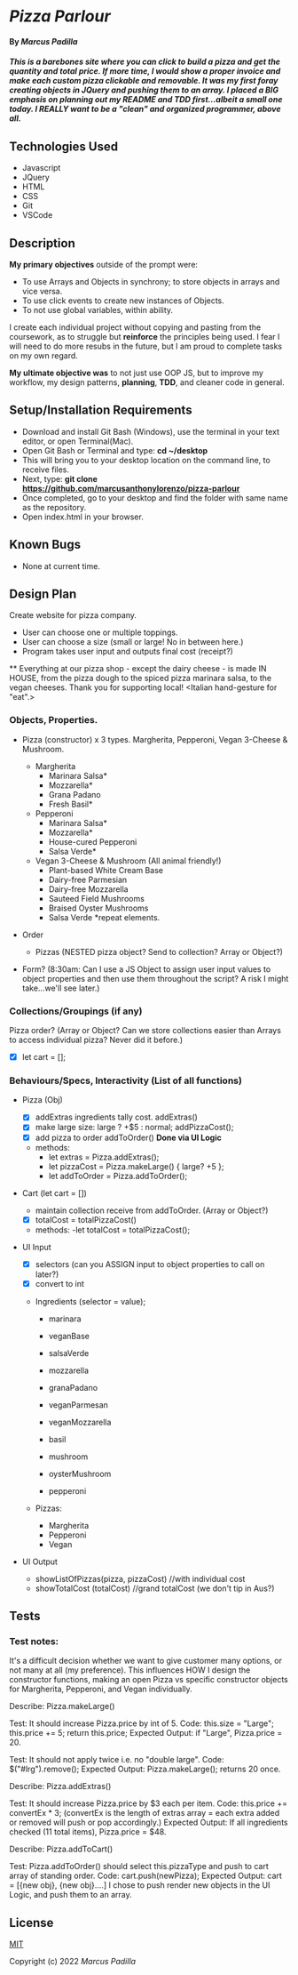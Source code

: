 # _Pizza Parlour_

#### By _**Marcus Padilla**_

#### _This is a barebones site where you can click to build a pizza and get the quantity and total price. If more time, I would show a proper invoice and make each custom pizza clickable and removable. It was my first foray creating objects in JQuery and pushing them to an array. I placed a BIG emphasis on planning out my README and TDD first...albeit a small one today. I REALLY want to be a "clean" and organized programmer, above all._

## Technologies Used

* Javascript
* JQuery
* HTML
* CSS
* Git
* VSCode

## Description
**My primary objectives** outside of the prompt were:
- To use Arrays and Objects in synchrony; to store objects in arrays and vice versa.
- To use click events to create new instances of Objects.
- To not use global variables, within ability.

I create each individual project without copying and pasting from the coursework, as to struggle but **reinforce** the principles being used. I fear I will need to do more resubs in the future, but I am proud to complete tasks on my own regard.

**My ultimate objective was** to not just use OOP JS, but to improve my workflow, my design patterns, **planning**, **TDD**, and cleaner code in general.


## Setup/Installation Requirements

* Download and install Git Bash (Windows), use the terminal in your text editor, or open Terminal(Mac).
* Open Git Bash or Terminal and type:
 **cd ~/desktop**
* This will bring you to your desktop location on the command line, to receive files.
* Next, type: **git clone https://github.com/marcusanthonylorenzo/pizza-parlour**
* Once completed, go to your desktop and find the folder with same name as the repository.
* Open index.html in your browser.


## Known Bugs

* None at current time.

## Design Plan

Create website for pizza company.
- User can choose one or multiple toppings.
- User can choose a size (small or large! No in between here.)
- Program takes user input and outputs final cost (receipt?)

** Everything at our pizza shop - except the dairy cheese - is made IN HOUSE, from the pizza dough to the spiced pizza marinara salsa, to the vegan cheeses. Thank you for supporting local! <Italian hand-gesture for "eat".>

### Objects, Properties.
- Pizza (constructor) x 3 types. Margherita, Pepperoni, Vegan 3-Cheese & Mushroom.
  - Margherita
    - Marinara Salsa*
    - Mozzarella*
    - Grana Padano
    - Fresh Basil*
  - Pepperoni
    - Marinara Salsa*
    - Mozzarella*
    - House-cured Pepperoni
    - Salsa Verde*
  - Vegan 3-Cheese & Mushroom (All animal friendly!)
    - Plant-based White Cream Base
    - Dairy-free Parmesian
    - Dairy-free Mozzarella
    - Sauteed Field Mushrooms
    - Braised Oyster Mushrooms
    - Salsa Verde
*repeat elements.

- Order
  - Pizzas (NESTED pizza object? Send to collection? Array or Object?)

- Form? (8:30am: Can I use a JS Object to assign user input values to object properties and then use them throughout the script? A risk I might take...we'll see later.)

### Collections/Groupings (if any)
Pizza order? (Array or Object? Can we store collections easier than Arrays to access individual pizza? Never did it before.)
  - [x] let cart = [];
### Behaviours/Specs, Interactivity (List of all functions)

- Pizza (Obj)
  - [x] addExtras ingredients tally cost. addExtras()
  - [x] make large size: large ? +$5 : normal; addPizzaCost();
  - [x] add pizza to order addToOrder() **Done via UI Logic**
  - methods:
    - let extras = Pizza.addExtras();
    - let pizzaCost = Pizza.makeLarge() { large? +5 };
    - let addToOrder = Pizza.addToOrder();

- Cart (let cart = [])
  - maintain collection receive from addToOrder. (Array or Object?)
  - [x] totalCost = totalPizzaCost()
  - methods:
    -let totalCost = totalPizzaCost();

- UI Input
  - [x] selectors (can you ASSIGN input to object properties to call on later?)
  - [x] convert to int
  - Ingredients (selector = value);
    - marinara
    - veganBase
    - salsaVerde

    - mozzarella
    - granaPadano
    - veganParmesan
    - veganMozzarella

    - basil
    - mushroom
    - oysterMushroom

    - pepperoni

  - Pizzas:
    - Margherita
    - Pepperoni 
    - Vegan

- UI Output
  - showListOfPizzas(pizza, pizzaCost) //with individual cost
  - showTotalCost (totalCost)  //grand totalCost (we don't tip in Aus?)


## Tests

### Test notes:
It's a difficult decision whether we want to give customer many options, or not many at all (my preference). This influences HOW I design the constructor functions, making an open Pizza vs specific constructor objects for Margherita, Pepperoni, and Vegan individually.


Describe: Pizza.makeLarge() 

Test: It should increase Pizza.price by int of 5.
Code: this.size = "Large"; this.price += 5; return this.price;
Expected Output: if "Large", Pizza.price = 20.

Test: It should not apply twice i.e. no "double large".
Code: $("#lrg").remove();
Expected Output: Pizza.makeLarge(); returns 20 once.


Describe: Pizza.addExtras()

Test: It should increase Pizza.price by $3 each per item.
Code: this.price += convertEx * 3;  (convertEx is the length of extras array = each extra added or removed will push or pop accordingly.)
Expected Output: If all ingredients checked (11 total items), Pizza.price = $48.


Describe: Pizza.addToCart()

Test: Pizza.addToOrder() should select this.pizzaType and push to cart array of standing order.
Code: cart.push(newPizza);
Expected Output: cart = [{new obj}, {new obj}....]
I chose to push render new objects in the UI Logic, and push them to an array.


## License

[MIT](https://github.com/marcusanthonylorenzo/pizza-parlour/pull/1/commits/42da4cf2fc610984e2a7fa5f8b2813beea4d93a9)

Copyright (c) 2022 _Marcus Padilla_

